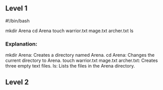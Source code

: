 
## Level 1
#!/bin/bash

mkdir Arena
cd Arena
touch warrior.txt mage.txt archer.txt
ls 

### Explanation:
mkdir Arena: Creates a directory named Arena.
cd Arena: Changes the current directory to Arena.
touch warrior.txt mage.txt archer.txt: Creates three empty text files.
ls: Lists the files in the Arena directory.






## Level 2 
